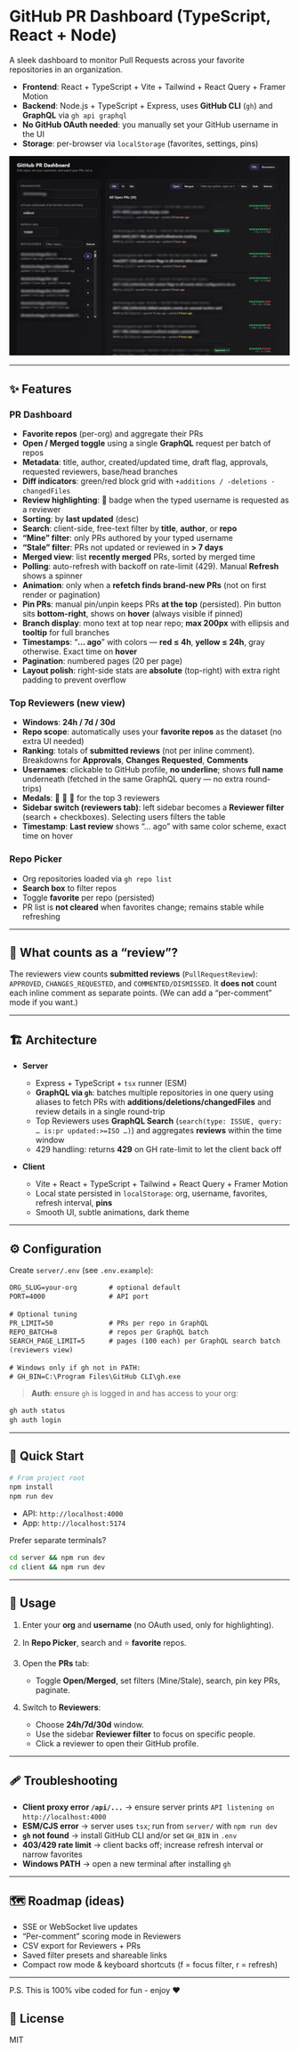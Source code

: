 # GitHub PR Dashboard (TypeScript, React + Node)

A sleek dashboard to monitor Pull Requests across your favorite repositories in an organization.

* **Frontend**: React + TypeScript + Vite + Tailwind + React Query + Framer Motion
* **Backend**: Node.js + TypeScript + Express, uses **GitHub CLI** (`gh`) and **GraphQL** via `gh api graphql`
* **No GitHub OAuth needed**: you manually set your GitHub username in the UI
* **Storage**: per-browser via `localStorage` (favorites, settings, pins)

![Screenshot of PR Dashboard](./gh.jpg)

---

## ✨ Features

### PR Dashboard

* **Favorite repos** (per-org) and aggregate their PRs
* **Open / Merged toggle** using a single **GraphQL** request per batch of repos
* **Metadata**: title, author, created/updated time, draft flag, approvals, requested reviewers, base/head branches
* **Diff indicators**: green/red block grid with `+additions / -deletions · changedFiles`
* **Review highlighting**: 👀 badge when the typed username is requested as a reviewer
* **Sorting**: by **last updated** (desc)
* **Search**: client-side, free-text filter by **title**, **author**, or **repo**
* **“Mine” filter**: only PRs authored by your typed username
* **“Stale” filter**: PRs not updated or reviewed in **> 7 days**
* **Merged view**: list **recently merged** PRs, sorted by merged time
* **Polling**: auto-refresh with backoff on rate-limit (429). Manual **Refresh** shows a spinner
* **Animation**: only when a **refetch finds brand-new PRs** (not on first render or pagination)
* **Pin PRs**: manual pin/unpin keeps PRs **at the top** (persisted). Pin button sits **bottom-right**, shows on **hover** (always visible if pinned)
* **Branch display**: mono text at top near repo; **max 200px** with ellipsis and **tooltip** for full branches
* **Timestamps**: “**… ago**” with colors — **red ≤ 4h**, **yellow ≤ 24h**, gray otherwise. Exact time on **hover**
* **Pagination**: numbered pages (20 per page)
* **Layout polish**: right-side stats are **absolute** (top-right) with extra right padding to prevent overflow

### Top Reviewers (new view)

* **Windows**: **24h / 7d / 30d**
* **Repo scope**: automatically uses your **favorite repos** as the dataset (no extra UI needed)
* **Ranking**: totals of **submitted reviews** (not per inline comment). Breakdowns for **Approvals**, **Changes Requested**, **Comments**
* **Usernames**: clickable to GitHub profile, **no underline**; shows **full name** underneath (fetched in the same GraphQL query — no extra round-trips)
* **Medals**: 🥇 🥈 🥉 for the top 3 reviewers
* **Sidebar switch (reviewers tab)**: left sidebar becomes a **Reviewer filter** (search + checkboxes). Selecting users filters the table
* **Timestamp**: **Last review** shows “… ago” with same color scheme, exact time on hover

### Repo Picker

* Org repositories loaded via `gh repo list`
* **Search box** to filter repos
* Toggle **favorite** per repo (persisted)
* PR list is **not cleared** when favorites change; remains stable while refreshing

---

## 🧠 What counts as a “review”?

The reviewers view counts **submitted reviews** (`PullRequestReview`): `APPROVED`, `CHANGES_REQUESTED`, and `COMMENTED/DISMISSED`.
It **does not** count each inline comment as separate points. (We can add a “per-comment” mode if you want.)

---

## 🏗️ Architecture

* **Server**

  * Express + TypeScript + `tsx` runner (ESM)
  * **GraphQL via `gh`**: batches multiple repositories in one query using aliases to fetch PRs with **additions/deletions/changedFiles** and review details in a single round-trip
  * Top Reviewers uses **GraphQL Search** (`search(type: ISSUE, query: … is:pr updated:>=ISO …)`) and aggregates **reviews** within the time window
  * 429 handling: returns **429** on GH rate-limit to let the client back off
* **Client**

  * Vite + React + TypeScript + Tailwind + React Query + Framer Motion
  * Local state persisted in `localStorage`: org, username, favorites, refresh interval, **pins**
  * Smooth UI, subtle animations, dark theme

---

## ⚙️ Configuration

Create `server/.env` (see `.env.example`):

```
ORG_SLUG=your-org        # optional default
PORT=4000                # API port

# Optional tuning
PR_LIMIT=50              # PRs per repo in GraphQL
REPO_BATCH=8             # repos per GraphQL batch
SEARCH_PAGE_LIMIT=5      # pages (100 each) per GraphQL search batch (reviewers view)

# Windows only if gh not in PATH:
# GH_BIN=C:\Program Files\GitHub CLI\gh.exe
```

> **Auth**: ensure `gh` is logged in and has access to your org:

```bash
gh auth status
gh auth login
```

---

## 🚀 Quick Start

```bash
# From project root
npm install
npm run dev
```

* API: `http://localhost:4000`
* App: `http://localhost:5174`

Prefer separate terminals?

```bash
cd server && npm run dev
cd client && npm run dev
```

---

## 🧪 Usage

1. Enter your **org** and **username** (no OAuth used, only for highlighting).
2. In **Repo Picker**, search and ⭐️ **favorite** repos.
3. Open the **PRs** tab:

   * Toggle **Open/Merged**, set filters (Mine/Stale), search, pin key PRs, paginate.
4. Switch to **Reviewers**:

   * Choose **24h/7d/30d** window.
   * Use the sidebar **Reviewer filter** to focus on specific people.
   * Click a reviewer to open their GitHub profile.

---

## 🩹 Troubleshooting

* **Client proxy error `/api/...`** → ensure server prints `API listening on http://localhost:4000`
* **ESM/CJS error** → server uses `tsx`; run from `server/` with `npm run dev`
* **`gh` not found** → install GitHub CLI and/or set `GH_BIN` in `.env`
* **403/429 rate limit** → client backs off; increase refresh interval or narrow favorites
* **Windows PATH** → open a new terminal after installing `gh`

---

## 🗺️ Roadmap (ideas)

* SSE or WebSocket live updates
* “Per-comment” scoring mode in Reviewers
* CSV export for Reviewers + PRs
* Saved filter presets and shareable links
* Compact row mode & keyboard shortcuts (f = focus filter, r = refresh)

---

P.S. This is 100% vibe coded for fun - enjoy ❤️

## 📝 License

MIT

